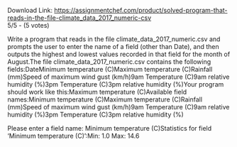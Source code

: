 Download Link: https://assignmentchef.com/product/solved-program-that-reads-in-the-file-climate_data_2017_numeric-csv
<br>
5/5 - (5 votes)

Write a program that reads in the file climate_data_2017_numeric.csv and prompts the user to enter the name of a field (other than Date), and then outputs the highest and lowest values recorded in that field for the month of August.The file climate_data_2017_numeric.csv contains the following fields:DateMinimum temperature (C)Maximum temperature (C)Rainfall (mm)Speed of maximum wind gust (km/h)9am Temperature (C)9am relative humidity (%)3pm Temperature (C)3pm relative humidity (%)Your program should work like this:Maximum temperature (C)Available field names:Minimum temperature (C)Maximum temperature (C)Rainfall (mm)Speed of maximum wind gust (km/h)9am Temperature (C)9am relative humidity (%)3pm Temperature (C)3pm relative humidity (%)



Please enter a field name: Minimum temperature (C)Statistics for field ‘Minimum temperature (C)’:Min: 1.0 Max: 14.6